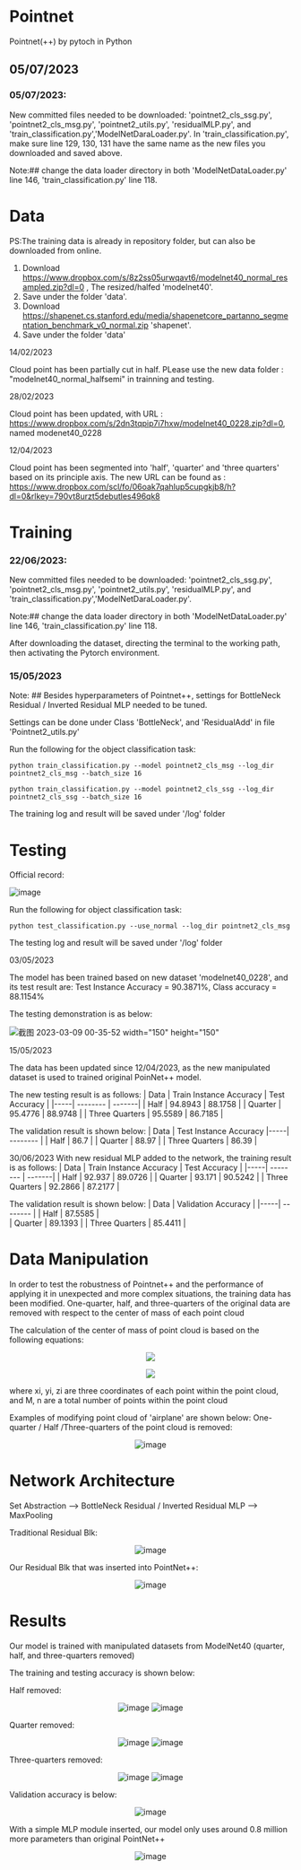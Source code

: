 # Pointnet
Pointnet(++) by pytoch in Python
## 05/07/2023

### 05/07/2023: 

New committed files needed to be downloaded: 'pointnet2_cls_ssg.py', 'pointnet2_cls_msg.py', 'pointnet2_utils.py', 'residualMLP.py', and 'train_classification.py','ModelNetDaraLoader.py'.
In 'train_classification.py', make sure line 129, 130, 131 have the same name as the new files you downloaded and saved above. 

Note:## change the data loader directory in both 'ModelNetDataLoader.py' line 146, 'train_classification.py' line 118.

# Data
PS:The training data is already in repository folder, but can also be downloaded from online.

1. Download https://www.dropbox.com/s/8z2ss05urwqavt6/modelnet40_normal_resampled.zip?dl=0 , The resized/halfed 'modelnet40'.
2. Save under the folder 'data'. 
3. Download https://shapenet.cs.stanford.edu/media/shapenetcore_partanno_segmentation_benchmark_v0_normal.zip 'shapenet'. 
4. Save under the folder 'data'

14/02/2023

Cloud point has been partially cut in half. PLease use the new data folder : "modelnet40_normal_halfsemi" in trainning and testing.

28/02/2023

Cloud point has been updated, with URL : https://www.dropbox.com/s/2dn3tqpip7i7hxw/modelnet40_0228.zip?dl=0, named modenet40_0228

12/04/2023

Cloud point has been segmented into 'half', 'quarter' and 'three quarters' based on its principle axis. The new URL can be found as : https://www.dropbox.com/scl/fo/06oak7qahlup5cupgkjb8/h?dl=0&rlkey=790vt8urzt5debutles496qk8

# Training

### 22/06/2023: 

New committed files needed to be downloaded: 'pointnet2_cls_ssg.py', 'pointnet2_cls_msg.py', 'pointnet2_utils.py', 'residualMLP.py', and 'train_classification.py','ModelNetDaraLoader.py'.

Note:## change the data loader directory in both 'ModelNetDataLoader.py' line 146, 'train_classification.py' line 118.


After downloading the dataset, directing the terminal to the working path, then activating the Pytorch environment. 

### 15/05/2023

Note: ## Besides hyperparameters of Pointnet++, settings for BottleNeck Residual / Inverted Residual MLP needed to be tuned. 

Settings can be done under Class 'BottleNeck', and 'ResidualAdd' in file 'Pointnet2_utils.py'

Run the following for the object classification task:

```
python train_classification.py --model pointnet2_cls_msg --log_dir pointnet2_cls_msg --batch_size 16

python train_classification.py --model pointnet2_cls_ssg --log_dir pointnet2_cls_ssg --batch_size 16
```

 

The training log and result will be saved under '/log' folder

# Testing

Official record:

![image](https://github.com/yukaiw23/pointnet/assets/114976583/e87aa765-7b0b-45eb-8191-31a413672620)


Run the following for object classification task:
```
python test_classification.py --use_normal --log_dir pointnet2_cls_msg
``` 
 


The testing log and result will be saved under '/log' folder

03/05/2023

The model has been trained based on new dataset 'modelnet40_0228', and its test result are: Test Instance Accuracy = 90.3871%, Class accuracy = 88.1154%

The testing demonstration is as below:

 

![截图 2023-03-09 00-35-52](https://user-images.githubusercontent.com/114976583/223773410-cce74421-cd36-46f2-8b33-a85f1d3c8644.png) width="150" height="150"



15/05/2023

The data has been updated since 12/04/2023, as the new manipulated dataset is used to trained original PoinNet++ model.

The new testing result is as follows: 
| Data | Train Instance Accuracy | Test Accuracy |
|-----| -------- | -------|
| Half | 94.8943 | 88.1758 | 
| Quarter | 95.4776 | 88.9748 |
| Three Quarters | 95.5589 | 86.7185 |

The validation result is shown below: 
| Data | Test Instance Accuracy 
|-----| -------- |
| Half | 86.7 | 
| Quarter | 88.97 | 
| Three Quarters | 86.39 | 


30/06/2023
With new residual MLP added to the network, the training result is as follows: 
| Data | Train Instance Accuracy | Test Accuracy |
|-----| -------- | -------|
| Half | 92.937 | 89.0726 | 
| Quarter | 93.171 | 90.5242 |
| Three Quarters | 92.2866 | 87.2177 |

The validation result is shown below:
| Data | Validation Accuracy | 
|-----| -------- |
| Half | 87.5585  |  
| Quarter | 89.1393 | 
| Three Quarters | 85.4411 |

# Data Manipulation
In order to test the robustness of Pointnet++ and the performance of applying it in unexpected and more complex situations, the training data has been modified. One-quarter, half, and three-quarters of the original data are removed with respect to the center of mass of each point cloud

The calculation of the center of mass of point cloud is based on the following equations: 
<p align="center">
 
   <img src = "https://user-images.githubusercontent.com/114976583/230176228-026453ed-4eb3-4c84-9cf0-6d8794553d97.png">
 
</p>
<p align="center">

   <image src = "https://user-images.githubusercontent.com/114976583/230176365-756d54de-b066-4fd0-b014-4c26fc1ec1bc.png">

</p>

 
where xi, yi, zi are three coordinates of each point within the point cloud, and M, n are a total number of points within the point cloud

Examples of modifying point cloud of 'airplane' are shown below: 
One-quarter / Half /Three-quarters of the point cloud is removed: 

<div align=center>
 
![image](https://github.com/yukaiw23/pointnet/assets/114976583/a2596e6f-cee8-4ff0-a300-6f048bf68a2c)

</div>

# Network Architecture
Set Abstraction --> BottleNeck Residual / Inverted Residual MLP --> MaxPooling 

Traditional Residual Blk:

<div align=center>

![image](https://github.com/yukaiw23/pointnet/assets/114976583/cd55b506-8bc3-41b8-9b08-8b9110a0879e)

</div>

Our Residual Blk that was inserted into PointNet++:

<div align=center>
 
![image](https://github.com/yukaiw23/pointnet/assets/114976583/a6136012-100c-40cc-8d37-05a3de9045e7)

</div>

# Results
Our model is trained with manipulated datasets from ModelNet40 (quarter, half, and three-quarters removed)

The training and testing accuracy is shown below: 

Half removed:

<div align=center>

![image](https://github.com/yukaiw23/pointnet/assets/114976583/0c82a6e5-e278-418d-bdf4-02e2eea87417)
![image](https://github.com/yukaiw23/pointnet/assets/114976583/2c95e774-c0e6-4f57-ab02-66be56ab681a)

</div>

Quarter removed:

<div align=center>
 
![image](https://github.com/yukaiw23/pointnet/assets/114976583/f9b4ef3a-684e-4568-9809-bd90b9bc2465)
![image](https://github.com/yukaiw23/pointnet/assets/114976583/fd94d84e-27f6-4572-8b06-78527c58e121)

</div>

Three-quarters removed:

<div align=center>
 
![image](https://github.com/yukaiw23/pointnet/assets/114976583/ec1a235b-0d19-4709-bfb1-ba18465092f8)
![image](https://github.com/yukaiw23/pointnet/assets/114976583/4b64de1b-6049-485d-bc60-0321aaa9632b)

</div>

Validation accuracy is below:

<div align=center>
 
![image](https://github.com/yukaiw23/pointnet/assets/114976583/7391b67e-60c0-4f3e-846a-b56f627cbf81)

</div>

With a simple MLP module inserted, our model only uses around 0.8 million more parameters than original PointNet++

<div align=center>
 
![image](https://github.com/yukaiw23/pointnet/assets/114976583/5e5aa51e-ef9c-437a-9566-63e79eac3544)

</div>



